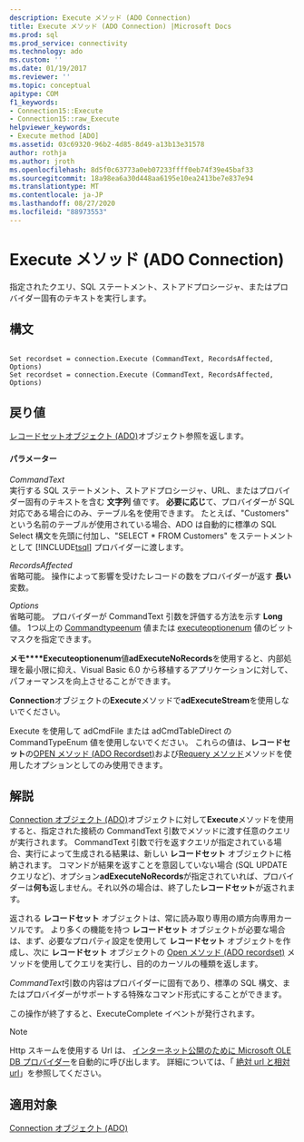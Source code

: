```yaml
---
description: Execute メソッド (ADO Connection)
title: Execute メソッド (ADO Connection) |Microsoft Docs
ms.prod: sql
ms.prod_service: connectivity
ms.technology: ado
ms.custom: ''
ms.date: 01/19/2017
ms.reviewer: ''
ms.topic: conceptual
apitype: COM
f1_keywords:
- Connection15::Execute
- Connection15::raw_Execute
helpviewer_keywords:
- Execute method [ADO]
ms.assetid: 03c69320-96b2-4d85-8d49-a13b13e31578
author: rothja
ms.author: jroth
ms.openlocfilehash: 8d5f0c63773a0eb07233ffff0eb74f39e45baf33
ms.sourcegitcommit: 18a98ea6a30d448aa6195e10ea2413be7e837e94
ms.translationtype: MT
ms.contentlocale: ja-JP
ms.lasthandoff: 08/27/2020
ms.locfileid: "88973553"
---
```

# <a name="execute-method-ado-connection"></a>Execute メソッド (ADO Connection)
指定されたクエリ、SQL ステートメント、ストアドプロシージャ、またはプロバイダー固有のテキストを実行します。  
  
## <a name="syntax"></a>構文  
  
```  
  
Set recordset = connection.Execute (CommandText, RecordsAffected, Options)  
Set recordset = connection.Execute (CommandText, RecordsAffected, Options)  
```  
  
## <a name="return-value"></a>戻り値  
 [レコードセットオブジェクト (ADO)](../../../ado/reference/ado-api/recordset-object-ado.md)オブジェクト参照を返します。  
  
#### <a name="parameters"></a>パラメーター  
 *CommandText*  
 実行する SQL ステートメント、ストアドプロシージャ、URL、またはプロバイダー固有のテキストを含む **文字列** 値です。 **必要に応じ**て、プロバイダーが SQL 対応である場合にのみ、テーブル名を使用できます。 たとえば、"Customers" という名前のテーブルが使用されている場合、ADO は自動的に標準の SQL Select 構文を先頭に付加し、"SELECT * FROM Customers" をステートメントとして [!INCLUDE[tsql](../../../includes/tsql-md.md)] プロバイダーに渡します。  
  
 *RecordsAffected*  
 省略可能。 操作によって影響を受けたレコードの数をプロバイダーが返す **長い** 変数。  
  
 *Options*  
 省略可能。 プロバイダーが CommandText 引数を評価する方法を示す **Long** 値。 1つ以上の [Commandtypeenum](../../../ado/reference/ado-api/commandtypeenum.md) 値または [executeoptionenum](../../../ado/reference/ado-api/executeoptionenum.md) 値のビットマスクを指定できます。  
  
 **メモ****Executeoptionenum**値**adExecuteNoRecords**を使用すると、内部処理を最小限に抑え、Visual Basic 6.0 から移植するアプリケーションに対して、パフォーマンスを向上させることができます。  
  
 **Connection**オブジェクトの**Execute**メソッドで**adExecuteStream**を使用しないでください。  
  
 Execute を使用して adCmdFile または adCmdTableDirect の CommandTypeEnum 値を使用しないでください。 これらの値は、**レコードセット**の[OPEN メソッド (ADO Recordset)](../../../ado/reference/ado-api/open-method-ado-recordset.md)および[Requery メソッド](../../../ado/reference/ado-api/requery-method.md)メソッドを使用したオプションとしてのみ使用できます。  
  
## <a name="remarks"></a>解説  
 [Connection オブジェクト (ADO)](../../../ado/reference/ado-api/connection-object-ado.md)オブジェクトに対して**Execute**メソッドを使用すると、指定された接続の CommandText 引数でメソッドに渡す任意のクエリが実行されます。 CommandText 引数で行を返すクエリが指定されている場合、実行によって生成される結果は、新しい **レコードセット** オブジェクトに格納されます。 コマンドが結果を返すことを意図していない場合 (SQL UPDATE クエリなど)、オプション**adExecuteNoRecords**が指定されていれば、プロバイダーは**何も**返しません。それ以外の場合は、終了した**レコードセット**が返されます。  
  
 返される **レコードセット** オブジェクトは、常に読み取り専用の順方向専用カーソルです。 より多くの機能を持つ **レコードセット** オブジェクトが必要な場合は、まず、必要なプロパティ設定を使用して **レコードセット** オブジェクトを作成し、次に **レコードセット** オブジェクトの [Open メソッド (ADO recordset)](../../../ado/reference/ado-api/open-method-ado-recordset.md) メソッドを使用してクエリを実行し、目的のカーソルの種類を返します。  
  
 *CommandText*引数の内容はプロバイダーに固有であり、標準の SQL 構文、またはプロバイダーがサポートする特殊なコマンド形式にすることができます。  
  
 この操作が終了すると、ExecuteComplete イベントが発行されます。  
  
> [!NOTE]
>  Http スキームを使用する Url は、 [インターネット公開のために Microsoft OLE DB プロバイダー](../../../ado/guide/appendixes/microsoft-ole-db-provider-for-internet-publishing.md)を自動的に呼び出します。 詳細については、「 [絶対 url と相対 url](../../../ado/guide/data/absolute-and-relative-urls.md)」を参照してください。  
  
## <a name="applies-to"></a>適用対象  
 [Connection オブジェクト (ADO)](../../../ado/reference/ado-api/connection-object-ado.md)
